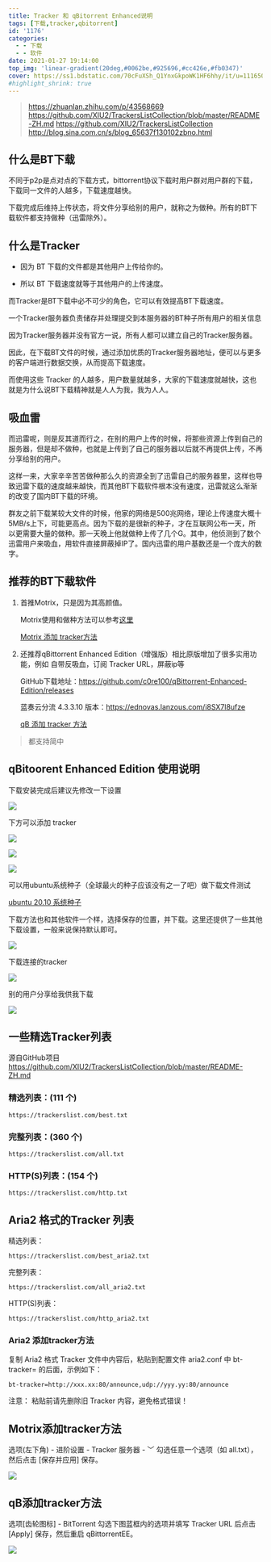 ```yaml
---
title: Tracker 和 qBitorrent Enhanced说明
tags: [下载,tracker,qbitorrent]
id: '1176'
categories:
  - - 下载
  - - 软件
date: 2021-01-27 19:14:00
top_img: 'linear-gradient(20deg,#0062be,#925696,#cc426e,#fb0347)'
cover: https://ss1.bdstatic.com/70cFuXSh_Q1YnxGkpoWK1HF6hhy/it/u=1116506071,4272746750&fm=26&gp=0.jpg
#highlight_shrink: true
---
```


> https://zhuanlan.zhihu.com/p/43568669
> https://github.com/XIU2/TrackersListCollection/blob/master/README-ZH.md
> https://github.com/XIU2/TrackersListCollection
> http://blog.sina.com.cn/s/blog_65637f130102zbno.html


## 什么是BT下载

不同于p2p是点对点的下载方式，bittorrent协议下载时用户群对用户群的下载，下载同一文件的人越多，下载速度越快。

下载完成后维持上传状态，将文件分享给别的用户，就称之为做种。所有的BT下载软件都支持做种（迅雷除外）。

## 什么是Tracker

* 因为 BT 下载的文件都是其他用户上传给你的。

* 所以 BT 下载速度就等于其他用户的上传速度。

而Tracker是BT下载中必不可少的角色，它可以有效提高BT下载速度。 

一个Tracker服务器负责储存并处理提交到本服务器的BT种子所有用户的相关信息

因为Tracker服务器并没有官方一说，所有人都可以建立自己的Tracker服务器。

因此，在下载BT文件的时候，通过添加优质的Tracker服务器地址，便可以与更多的客户端进行数据交换，从而提高下载速度。

而使用这些 Tracker 的人越多，用户数量就越多，大家的下载速度就越快，这也就是为什么说BT下载精神就是人人为我，我为人人。

## 吸血雷

而迅雷呢，则是反其道而行之，在别的用户上传的时候，将那些资源上传到自己的服务器，但是却不做种，也就是上传到了自己的服务器以后就不再提供上传，不再分享给别的用户。

这样一来，大家辛辛苦苦做种那么久的资源全到了迅雷自己的服务器里，这样也导致迅雷下载的速度越来越快，而其他BT下载软件根本没有速度，迅雷就这么渐渐的改变了国内BT下载的环境。

群友之前下载某较大文件的时候，他家的网络是500兆网络，理论上传速度大概十5MB/s上下，可能更高点。因为下载的是很新的种子，才在互联网公布一天，所以更需要大量的做种。那一天晚上他就做种上传了几个G。其中，他侦测到了数个迅雷用户来吸血，用软件直接屏蔽掉IP了。国内迅雷的用户基数还是一个庞大的数字。

## 推荐的BT下载软件

1. 首推Motrix，只是因为其高颜值。

   Motrix使用和做种方法可以参考[这里](免费简约清爽下载器motrix（吸血雷.md)

   [Motrix 添加 tracker方法](##Motrix添加tracker方法)

2. 还推荐qBittorrent Enhanced Edition（增强版）相比原版增加了很多实用功能，例如 自带反吸血，订阅 Tracker URL，屏蔽ip等

    GitHub下载地址：https://github.com/c0re100/qBittorrent-Enhanced-Edition/releases

    蓝奏云分流 4.3.3.10 版本：https://ednovas.lanzous.com/i8SX7l8ufze

    [qB 添加 tracker 方法](##qB添加tracker方法)

> 都支持简中

## qBitoorent Enhanced Edition 使用说明

下载安装完成后建议先修改一下设置

![](https://cdn.jsdelivr.net/gh/wdm1732418365/CDN/New%20folder/Snipaste_2021-02-03_07-19-12.webp)

下方可以添加 tracker

![](https://cdn.jsdelivr.net/gh/wdm1732418365/CDN/New%20folder/Snipaste_2021-02-03_07-29-30.webp)

![](https://cdn.jsdelivr.net/gh/wdm1732418365/CDN/New%20folder/Snipaste_2021-02-03_07-26-15.webp)

![](https://cdn.jsdelivr.net/gh/wdm1732418365/CDN/New%20folder/Snipaste_2021-02-03_07-20-52.webp)

可以用ubuntu系统种子（全球最火的种子应该没有之一了吧）做下载文件测试

[ubuntu 20.10 系统种子](https://releases.ubuntu.com/20.10/ubuntu-20.10-desktop-amd64.iso.torrent?_ga=2.147213751.180498898.1607932660-677982881.1607496447)

下载方法也和其他软件一个样，选择保存的位置，并下载。这里还提供了一些其他下载设置，一般来说保持默认即可。

![](https://cdn.jsdelivr.net/gh/wdm1732418365/CDN/New%20folder/Snipaste_2021-02-03_07-37-56.webp)

下载连接的tracker

![](https://cdn.jsdelivr.net/gh/wdm1732418365/CDN/New%20folder/Snipaste_2021-02-03_07-39-43.webp)

别的用户分享给我供我下载

![](https://cdn.jsdelivr.net/gh/wdm1732418365/CDN/New%20folder/Snipaste_2021-02-03_07-39-55.webp)

## 一些精选Tracker列表

源自GitHub项目 https://github.com/XIU2/TrackersListCollection/blob/master/README-ZH.md

### 精选列表：(111 个)

```
https://trackerslist.com/best.txt
```

### 完整列表：(360 个)

```
https://trackerslist.com/all.txt
```

### HTTP(S)列表：(154 个)
```
https://trackerslist.com/http.txt
```
## Aria2 格式的Tracker 列表
精选列表：
```
https://trackerslist.com/best_aria2.txt
```
完整列表：
```
https://trackerslist.com/all_aria2.txt
```
HTTP(S)列表：
```
https://trackerslist.com/http_aria2.txt
```
### Aria2 添加tracker方法

复制 Aria2 格式 Tracker 文件中内容后，粘贴到配置文件 aria2.conf 中 bt-tracker= 的后面，示例如下：

```
bt-tracker=http://xxx.xx:80/announce,udp://yyy.yy:80/announce
```

注意： 粘贴前请先删除旧 Tracker 内容，避免格式错误！


## Motrix添加tracker方法

选项(左下角) - 进阶设置 - Tracker 服务器 - ﹀
勾选任意一个选项（如 all.txt），然后点击 [保存并应用] 保存。

![](https://cdn.jsdelivr.net/gh/wdm1732418365/CDN/New%20folder/68747470733a2f2f63646e2e6a7364656c6976722e6e65742f67682f584955322f547261636b6572734c697374436f6c6c656374696f6e2f696d672f7a682d31302e706e67.png)

## qB添加tracker方法

选项[齿轮图标] - BitTorrent
勾选下图蓝框内的选项并填写 Tracker URL 后点击 [Apply] 保存，然后重启 qBittorrentEE。

![](https://cdn.jsdelivr.net/gh/wdm1732418365/CDN/New%20folder/68747470733a2f2f63646e2e6a7364656c6976722e6e65742f67682f584955322f547261636b6572734c697374436f6c6c656374696f6e2f696d672f7a682d31332e706e67.png)

<!-- # 懒得写了，有空再写

tracker说明

https://zhuanlan.zhihu.com/p/85135793


trackerlist

https://trackerslist.com/#/


GitHub tracker

https://github.com/XIU2/TrackersListCollection


qBittorrent参数详细设置教程（v4.2.1）

http://blog.sina.com.cn/s/blog_65637f130102zbno.html


qb enhanced

https://github.com/c0re100/qBittorrent-Enhanced-Edition/releases -->